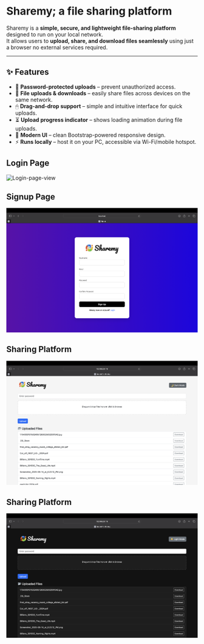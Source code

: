# Sharemy; a file sharing platform 

Sharemy is a **simple, secure, and lightweight file-sharing platform** designed to run on your local network.  
It allows users to **upload, share, and download files seamlessly** using just a browser no external services required.

---

## ✨ Features
- 🔑 **Password-protected uploads** – prevent unauthorized access.  
- 📂 **File uploads & downloads** – easily share files across devices on the same network.  
- 🖱 **Drag-and-drop support** – simple and intuitive interface for quick uploads.  
- ⏳ **Upload progress indicator** – shows loading animation during file uploads.  
- 🎨 **Modern UI** – clean Bootstrap-powered responsive design.  
- ⚡ **Runs locally** – host it on your PC, accessible via Wi-Fi/mobile hotspot.


## Login Page
![Login-page-view](login-page.gif)

## Signup Page
![Signup-page-view](signup-page.png)

## Sharing Platform
![Platform-view](platform-daymode.png)

## Sharing Platform
![Platform-view](platform-darkmode.png)

